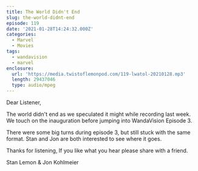 ```yaml
---
title: The World Didn't End
slug: the-world-didnt-end
episode: 119
date: '2021-01-28T14:24:32.000Z'
categories:
  - Marvel
  - Movies
tags:
  - wandavision
  - marvel
enclosure:
  url: 'https://media.twistoflemonpod.com/119-lwatol-20210128.mp3'
  length: 29437046
  type: audio/mpeg
---
```


Dear Listener,

The world didn't end as we speculated it might while recording last week. We touch on the inauguration before jumping into WandaVision Episode 3.

There were some big turns during episode 3, but still stuck with the same format. Stan and Jon are both interested to see where it goes.

Thanks for listening, If you like what you hear please share with a friend.

Stan Lemon & Jon Kohlmeier
